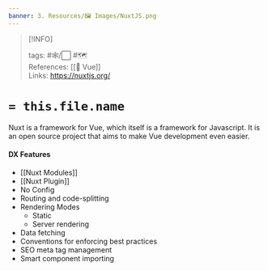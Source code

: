 ```yaml
---
banner: 3. Resources/🖼️ Images/NuxtJS.png
---
```



> [!INFO]
> 
> tags:  #🕸️/⬜ #🗺️  
> References: [[💚 Vue]]  
> Links: https://nuxtjs.org/


# `= this.file.name`

Nuxt is a framework for Vue, which itself is a framework for Javascript. It is an open source project that aims to make Vue development even easier.

#### DX Features

- [[Nuxt Modules]]
- [[Nuxt Plugin]]
- No Config
- Routing and code-splitting
- Rendering Modes
  - Static
  - Server rendering
- Data fetching
- Conventions for enforcing best practices
- SEO meta tag management
- Smart component importing
